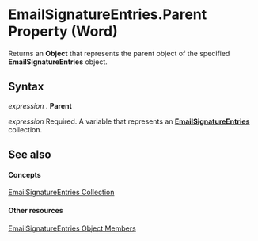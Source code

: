
# EmailSignatureEntries.Parent Property (Word)

Returns an  **Object** that represents the parent object of the specified **EmailSignatureEntries** object.


## Syntax

 _expression_ . **Parent**

 _expression_ Required. A variable that represents an **[EmailSignatureEntries](42a63f45-f989-be32-e75a-059c9a77c6f1.md)** collection.


## See also


#### Concepts


[EmailSignatureEntries Collection](42a63f45-f989-be32-e75a-059c9a77c6f1.md)
#### Other resources


[EmailSignatureEntries Object Members](a6ee6027-ec48-6762-fccb-8c68242c1f90.md)
